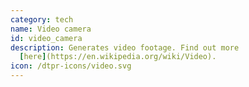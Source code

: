```yaml
---
category: tech
name: Video camera
id: video_camera
description: Generates video footage. Find out more
  [here](https://en.wikipedia.org/wiki/Video).
icon: /dtpr-icons/video.svg
---
```

